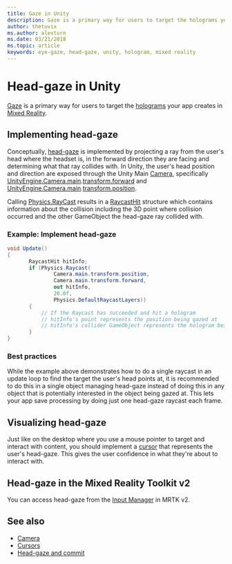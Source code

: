 ```yaml
---
title: Gaze in Unity
description: Gaze is a primary way for users to target the holograms your app creates in mixed reality.
author: thetuvix
ms.author: alexturn
ms.date: 03/21/2018
ms.topic: article
keywords: eye-gaze, head-gaze, unity, hologram, mixed reality
---
```



# Head-gaze in Unity

[Gaze](../../design/gaze-and-commit.md) is a primary way for users to target the [holograms](../../out-of-scope/hologram.md) your app creates in [Mixed Reality](../../out-of-scope/mixed-reality.md).


## Implementing head-gaze

Conceptually, [head-gaze](../../design/gaze-and-commit.md) is implemented by projecting a ray from the user's head where the headset is, in the forward direction they are facing and determining what that ray collides with. 
In Unity, the user's head position and direction are exposed through the Unity Main [Camera](camera-in-unity.md), specifically [UnityEngine.Camera.main](https://docs.unity3d.com/ScriptReference/Camera-main.html).[transform.forward](https://docs.unity3d.com/ScriptReference/Transform-forward.html) and [UnityEngine.Camera.main](https://docs.unity3d.com/ScriptReference/Camera-main.html).[transform.position](https://docs.unity3d.com/ScriptReference/Transform-position.html).

Calling [Physics.RayCast](https://docs.unity3d.com/ScriptReference/Physics.Raycast.html) results in a [RaycastHit](https://docs.unity3d.com/ScriptReference/RaycastHit.html) structure which contains information about the collision including the 3D point where collision occurred and the other GameObject the head-gaze ray collided with.

### Example: Implement head-gaze

```cs
void Update()
{
       RaycastHit hitInfo;
       if (Physics.Raycast(
               Camera.main.transform.position,
               Camera.main.transform.forward,
               out hitInfo,
               20.0f,
               Physics.DefaultRaycastLayers))
       {
           // If the Raycast has succeeded and hit a hologram
           // hitInfo's point represents the position being gazed at
           // hitInfo's collider GameObject represents the hologram being gazed at
       }
}
```

### Best practices

While the example above demonstrates how to do a single raycast in an update loop to find the target the user's head points at, it is recommended to do this in a single object managing head-gaze instead of doing this in any object that is potentially interested in the object being gazed at. This lets your app save processing by doing just one head-gaze raycast each frame.

## Visualizing head-gaze

Just like on the desktop where you use a mouse pointer to target and interact with content, you should implement a [cursor](../../design/cursors.md) that represents the user's head-gaze. This gives the user confidence in what they're about to interact with.

## Head-gaze in the Mixed Reality Toolkit v2
You can access head-gaze from the [Input Manager](https://microsoft.github.io/MixedRealityToolkit-Unity/Documentation/Input/Overview.html) in MRTK v2.

## See also
* [Camera](camera-in-unity.md)
* [Cursors](../../design/cursors.md)
* [Head-gaze and commit](../../design/gaze-and-commit.md)
